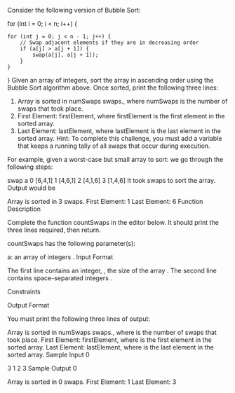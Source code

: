 Consider the following version of Bubble Sort:

for (int i = 0; i < n; i++) {

    for (int j = 0; j < n - 1; j++) {
        // Swap adjacent elements if they are in decreasing order
        if (a[j] > a[j + 1]) {
            swap(a[j], a[j + 1]);
        }
    }

}
Given an array of integers, sort the array in ascending order using the Bubble Sort algorithm above. Once sorted, print the following three lines:

1. Array is sorted in numSwaps swaps., where numSwaps is the number of swaps that took place.
2. First Element: firstElement, where firstElement is the first element in the sorted array.
3. Last Element: lastElement, where lastElement is the last element in the sorted array.
Hint: To complete this challenge, you must add a variable that keeps a running tally of all swaps that occur during execution.

For example, given a worst-case but small array to sort:  we go through the following steps:

swap    a
0       [6,4,1]
1       [4,6,1]
2       [4,1,6]
3       [1,4,6]
It took  swaps to sort the array. Output would be

Array is sorted in 3 swaps.
First Element: 1
Last Element: 6
Function Description

Complete the function countSwaps in the editor below. It should print the three lines required, then return.

countSwaps has the following parameter(s):

a: an array of integers .
Input Format

The first line contains an integer, , the size of the array .
The second line contains  space-separated integers .

Constraints

Output Format

You must print the following three lines of output:

Array is sorted in numSwaps swaps., where  is the number of swaps that took place.
First Element: firstElement, where  is the first element in the sorted array.
Last Element: lastElement, where  is the last element in the sorted array.
Sample Input 0

3
1 2 3
Sample Output 0

Array is sorted in 0 swaps.
First Element: 1
Last Element: 3

